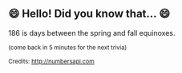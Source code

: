 ## :smile: Hello! Did you know that... :smile:
186 is days between the spring and fall equinoxes.

<sup>(come back in 5 minutes for the next trivia)</sup>


<sup>Credits: http://numbersapi.com</sup>
